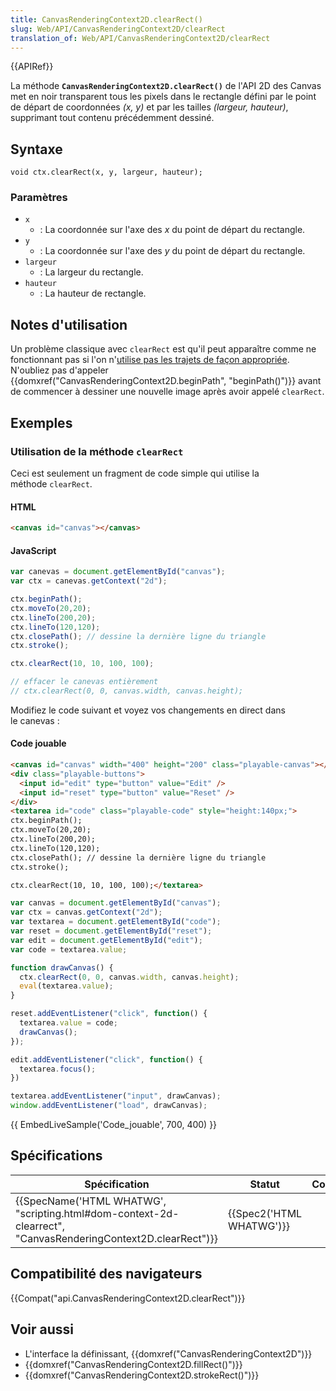 ```yaml
---
title: CanvasRenderingContext2D.clearRect()
slug: Web/API/CanvasRenderingContext2D/clearRect
translation_of: Web/API/CanvasRenderingContext2D/clearRect
---
```

{{APIRef}}

La méthode **`CanvasRenderingContext2D.clearRect()`** de l'API 2D des Canvas met en noir transparent tous les pixels dans le rectangle défini par le point de départ de coordonnées _(x, y)_ et par les tailles _(largeur, hauteur)_, supprimant tout contenu précédemment dessiné.

## Syntaxe

    void ctx.clearRect(x, y, largeur, hauteur);

### Paramètres

- `x`
  - : La coordonnée sur l'axe des *x* du point de départ du rectangle.
- `y`
  - : La coordonnée sur l'axe des *y* du point de départ du rectangle.
- `largeur`
  - : La largeur du rectangle.
- `hauteur`
  - : La hauteur de rectangle.

## Notes d'utilisation

Un problème classique avec `clearRect` est qu'il peut apparaître comme ne fonctionnant pas si l'on n'[utilise pas les trajets de façon appropriée](/fr/docs/Tutoriel_canvas/Formes_g%C3%A9om%C3%A9triques#Drawing_paths). N'oubliez pas d'appeler {{domxref("CanvasRenderingContext2D.beginPath", "beginPath()")}} avant de commencer à dessiner une nouvelle image après avoir appelé `clearRect`.

## Exemples

### Utilisation de la méthode `clearRect`

Ceci est seulement un fragment de code simple qui utilise la méthode `clearRect`.

#### HTML

```html
<canvas id="canvas"></canvas>
```

#### JavaScript

```js
var canevas = document.getElementById("canvas");
var ctx = canevas.getContext("2d");

ctx.beginPath();
ctx.moveTo(20,20);
ctx.lineTo(200,20);
ctx.lineTo(120,120);
ctx.closePath(); // dessine la dernière ligne du triangle
ctx.stroke();

ctx.clearRect(10, 10, 100, 100);

// effacer le canevas entièrement
// ctx.clearRect(0, 0, canvas.width, canvas.height);
```

Modifiez le code suivant et voyez vos changements en direct dans le canevas :

#### Code jouable

```html hidden
<canvas id="canvas" width="400" height="200" class="playable-canvas"></canvas>
<div class="playable-buttons">
  <input id="edit" type="button" value="Edit" />
  <input id="reset" type="button" value="Reset" />
</div>
<textarea id="code" class="playable-code" style="height:140px;">
ctx.beginPath();
ctx.moveTo(20,20);
ctx.lineTo(200,20);
ctx.lineTo(120,120);
ctx.closePath(); // dessine la dernière ligne du triangle
ctx.stroke();

ctx.clearRect(10, 10, 100, 100);</textarea>
```

```js hidden
var canvas = document.getElementById("canvas");
var ctx = canvas.getContext("2d");
var textarea = document.getElementById("code");
var reset = document.getElementById("reset");
var edit = document.getElementById("edit");
var code = textarea.value;

function drawCanvas() {
  ctx.clearRect(0, 0, canvas.width, canvas.height);
  eval(textarea.value);
}

reset.addEventListener("click", function() {
  textarea.value = code;
  drawCanvas();
});

edit.addEventListener("click", function() {
  textarea.focus();
})

textarea.addEventListener("input", drawCanvas);
window.addEventListener("load", drawCanvas);
```

{{ EmbedLiveSample('Code_jouable', 700, 400) }}

## Spécifications

| Spécification                                                                                                                                    | Statut                           | Commentaire |
| ------------------------------------------------------------------------------------------------------------------------------------------------ | -------------------------------- | ----------- |
| {{SpecName('HTML WHATWG', "scripting.html#dom-context-2d-clearrect", "CanvasRenderingContext2D.clearRect")}} | {{Spec2('HTML WHATWG')}} |             |

## Compatibilité des navigateurs

{{Compat("api.CanvasRenderingContext2D.clearRect")}}

## Voir aussi

- L'interface la définissant, {{domxref("CanvasRenderingContext2D")}}
- {{domxref("CanvasRenderingContext2D.fillRect()")}}
- {{domxref("CanvasRenderingContext2D.strokeRect()")}}
